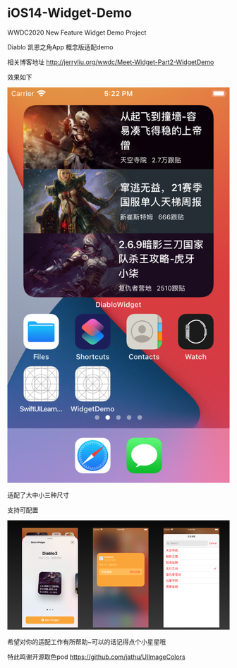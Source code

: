 # iOS14-Widget-Demo
WWDC2020 New Feature Widget Demo Project

Diablo 凯恩之角App 概念版适配demo

相关博客地址 http://jerryliu.org/wwdc/Meet-Widget-Part2-WidgetDemo

效果如下

![image](https://github.com/jerryliurui/iOS14-Widget-Demo/blob/master/images/Simulator%20Screen%20Shot%20-%20iPhone%20SE%20(2nd%20generation)%20-%202020-08-03%20at%2017.22.35.png)

适配了大中小三种尺寸

支持可配置

![image](https://github.com/jerryliurui/iOS14-Widget-Demo/blob/master/images/%E6%88%AA%E5%B1%8F2020-08-05%20%E4%B8%8B%E5%8D%883.05.53.png)

希望对你的适配工作有所帮助~可以的话记得点个小星星哦

特此鸣谢开源取色pod https://github.com/jathu/UIImageColors
